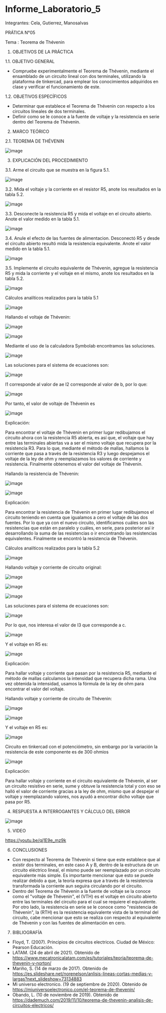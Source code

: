 # Informe_Laboratorio_5
Integrantes: Cela,  Gutierrez, Manosalvas 

PRÁTICA N°05

Tema : Teorema de Thévenin

1. OBJETIVOS DE LA PRÁCTICA

1.1. OBJETIVO GENERAL

- Compruebe experimentalmente el Teorema de Thévenin, mediante el ensamblado de un circuito lineal con dos terminales, utilizando la plataforma de tinkercad, para emplear los conocimientos adquiridos en clase y verificar el funcionamiento de este.

1.2. OBJETIVOS ESPECÍFICOS

- Determinar que establece el Teorema de Thévenin con respecto a los circuitos líneales de dos terminales.
-  Definir como se le conoce a la fuente de voltaje y la resistencia en serie dentro del Teorema de Thévenin.

2. MARCO TEÓRICO

2.1. TEOREMA DE THÉVENIN

![image](https://user-images.githubusercontent.com/105887502/177910082-3df4b20b-aa92-4893-a0e2-e86584289627.png)

3. EXPLICACIÓN DEL PROCEDIMIENTO

3.1. Arme el circuito que se muestra en la figura 5.1.

![image](https://user-images.githubusercontent.com/105887502/177910149-e78391da-1091-4758-b851-459a06d79a4c.png)

3.2. Mida el voltaje y la corriente en el resistor R5, anote los resultados en la tabla 5.2.

![image](https://user-images.githubusercontent.com/105887502/177910170-a0b822f9-7b44-4aa4-8967-c34b051245c3.png)

3.3. Desconecte la resistencia R5 y mida el voltaje en el circuito abierto. Anote el valor medido en la tabla 5.1.

![image](https://user-images.githubusercontent.com/105887502/177910188-fb6458d9-8942-4469-a953-bc215b963f28.png)

3.4. Anule el efecto de las fuentes de alimentacion. Desconectó R5 y desde el circuito abierto resultó mida la resistencia equivalente. Anote el valor medido en la tabla 5.1.

![image](https://user-images.githubusercontent.com/105887502/177910222-1e17e5d1-ac1c-4ef5-b659-a63cfb9a32d2.png)

3.5. Implemente el circuito equivalente de Thévenin, agregue la resistencia R5 y mida la corriente y el voltaje en el mismo, anote los resultados en la tabla 5.2.

![image](https://user-images.githubusercontent.com/105887502/177910267-34c53489-f4ce-4664-9220-0fd232f752a4.png)

Cálculos analíticos realizados para la tabla 5.1

![image](https://user-images.githubusercontent.com/105887502/177910291-4c78a480-7282-452e-9996-17dafb2116b3.png)

Hallando el voltaje de Thévenin:

![image](https://user-images.githubusercontent.com/105887502/177910305-570c5220-ed13-4396-9728-ede65f3b00e3.png)

![image](https://user-images.githubusercontent.com/105887502/177910339-a596163e-486e-49bb-9df8-b2ed3f0d0be6.png)

Mediante el uso de la calculadora Symbolab encontramos las soluciones.

![image](https://user-images.githubusercontent.com/105887502/177910365-c6dfa4a1-6d91-4bf1-a5c7-d52b60cfa7cc.png)

Las soluciones para el sistema de ecuaciones son:

![image](https://user-images.githubusercontent.com/105887502/177910466-0e0395b7-09ae-4e06-b2f2-881ba9e1ad8e.png)

I1 corresponde al valor de ae I2 corresponde al valor de b, por lo que:

![image](https://user-images.githubusercontent.com/105887502/177910501-4f6c6b3a-d90f-412e-927d-6d423269a01c.png)

Por tanto, el valor de voltaje de Thévenin es

![image](https://user-images.githubusercontent.com/105887502/177910528-fc6fc913-a963-4014-8de6-991937519706.png)

Explicación:

Para encontrar el voltaje de Thévenin en primer lugar redibujamos el circuito ahora con la resistencia R5 abierta, es así que, el voltaje que hay entre las terminales abiertas va a ser el mismo voltaje que recupera por la resistencia R3. Para lo que, mediante el método de mallas, hallamos la corriente que pasa a través de la resistencia R3 y luego despejamos el voltaje de la ley de ohm y reemplazamos los valores de corriente y resistencia. Finalmente obtenemos el valor del voltaje de Thévenin.

Hallando la resistencia de Thévenin:

![image](https://user-images.githubusercontent.com/105887502/177910556-2a6fc5d8-503b-4a3f-9efd-c21c02730dc9.png)

![image](https://user-images.githubusercontent.com/105887502/177910858-eb19e64f-2d4a-4e87-b3b1-d7880518ad7f.png)

Explicación:

Para encontrar la resistencia de Thévenin en primer lugar redibujamos el circuito teniendo en cuenta que igualamos a cero el voltaje de las dos fuentes. Por lo que ya con el nuevo circuito, identificamos cuáles son las resistencias que están en paralelo y cuáles, en serie, para posterior así ir desarrollando la suma de las resistencias o ir encontrando las resistencias equivalentes. Finalmente se encontró la resistencia de Thévenin.

Cálculos analíticos realizados para la tabla 5.2

![image](https://user-images.githubusercontent.com/105887502/177911089-ad2c4084-2def-4729-8b37-83f55230dbbb.png)

Hallando voltaje y corriente de circuito original:

![image](https://user-images.githubusercontent.com/105887502/177911120-bb774e25-093c-4d9a-9a11-3a48ed282003.png)

![image](https://user-images.githubusercontent.com/105887502/177911138-647ce813-774a-4bc4-8eba-a12d306da22d.png)

![image](https://user-images.githubusercontent.com/105887502/177911194-cd997ddb-55b8-44d5-b3dc-99dab64dd19d.png)

Las soluciones para el sistema de ecuaciones son:

![image](https://user-images.githubusercontent.com/105887502/177911285-f8bba428-4a66-4dcc-9911-03ce2102517d.png)

Por lo que, nos interesa el valor de I3 que corresponde a c.

![image](https://user-images.githubusercontent.com/105887502/177911308-9a9d1df2-5141-4240-9270-75ea3b1553cc.png)

Y el voltaje en R5 es:

![image](https://user-images.githubusercontent.com/105887502/177911328-73ad5d91-2f1e-4715-84d5-bdd211b455a0.png)

Explicación:

Para hallar voltaje y corriente que pasan por la resistencia R5, mediante el método de mallas calculamos la intensidad que recupera dicha rama. Una vez obtenida la intensidad, usamos la fórmula de la ley de ohm para encontrar el valor del voltaje.

Hallando voltaje y corriente de circuito de Thévenin:

![image](https://user-images.githubusercontent.com/105887502/177911355-d51d5910-9cf3-4383-a348-ade051f3bf8e.png)

![image](https://user-images.githubusercontent.com/105887502/177911365-96907249-697f-432e-86bc-9a872af3f9e0.png)

Y el voltaje en R5 es:

![image](https://user-images.githubusercontent.com/105887502/177911382-c0c82537-68e7-4287-81b3-b4e2c3203dcb.png)

Circuito en tinkercad con el potenciómetro, sin embargo por la variación la resistencia de este componente es de 300 ohmios

![image](https://user-images.githubusercontent.com/105887502/177911401-3d5915e8-69d6-4c49-a701-d19a1918be61.png)

Explicación:

Para hallar voltaje y corriente en el circuito equivalente de Thévenin, al ser un circuito resistivo en serie, sume y obtuve la resistencia total y con eso se halló el valor de corriente gracias a la ley de ohm, mismo que al despejar el voltaje y reemplazando valores, nos ayudó a encontrar dicho voltaje que pasa por R5.

4. RESPUESTA A INTERROGANTES Y CÁLCULO DEL ERROR

![image](https://user-images.githubusercontent.com/105887502/177911550-f6f21b69-4ada-4089-b103-88867e62dfcf.png)

5. VIDEO

https://youtu.be/qj1E9e_mz9k

6. CONCLUSIONES

- Con respecto al Teorema de Thévenin si tiene que este establece que al existir dos terminales, en este caso A y B, dentro de la estructura de un circuito eléctrico lineal, el mismo puede ser reemplazado por un circuito equivalente más simple. Es importante mencionar que esto se puede realizar debido a que, la teoría expresa que a través de la resistencia transformada la corriente aun seguira circulando por el circuito.
- Dentro del Teorema de Thévenin a la fuente de voltaje se la conoce como el "voltaje de Thévenin", el (VTH) es el voltaje en circuito abierto entre las terminales del circuito para el cual se requiere el equivalente. Por otro lado, la resistencia en serie se le conoce como "resistencia de Thévenin", la (RTH) es la resistencia equivalente vista de la terminal del circuito, cabe mencionar que esto se realiza con respecto al equivalente de Thévenin y con las fuentes de alimentación en cero.

7. BIBLIOGRAFÍA

- Floyd, T. (2007). Principios de circuitos electricos. Ciudad de México: Pearson Educación.
- LATAM. (24 de abril de 2021). Obtenido de https://www.mecatronicalatam.com/es/tutoriales/teoria/teorema-de-thevenin-y-norton/
- Mariño, S. (14 de marzo de 2017). Obtenido de https://es.slideshare.net/norenelson/anlisis-lineas-cortas-medias-y-largas?next_slideshow=73134883
- Mi universo electronico. (19 de septiembre de 2020). Obtenido de https://miuniversoelectronico.com/el-teorema-de-thevenin/
- Obando, L. (10 de noviembre de 2019). Obtenido de https://dademuch.com/2019/11/10/teorema-de-thevenin-analisis-de-circuitos-electricos/





